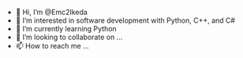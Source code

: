 - 👋 Hi, I’m @Emc2Ikeda
- 👀 I’m interested in software development with Python, C++, and C#
- 🌱 I’m currently learning Python
- 💞️ I’m looking to collaborate on ...
- 📫 How to reach me ...

<!---
Emc2Ikeda/Emc2Ikeda is a ✨ special ✨ repository because its `README.md` (this file) appears on your GitHub profile.
You can click the Preview link to take a look at your changes.
--->
